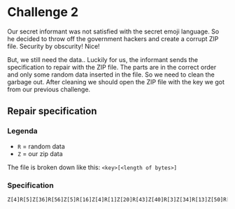 # Challenge 2

Our secret informant was not satisfied with the secret emoji language. So he
decided to throw off the government hackers and create a corrupt ZIP file.
Security by obscurity! Nice!

But, we still need the data.. Luckily for us, the informant sends the specification
to repair with the ZIP file. The parts are in the correct order and only some
random data inserted in the file. So we need to clean the garbage out. After
cleaning we should open the ZIP file with the key we got from our previous challenge.

## Repair specification

### Legenda
- `R` = random data
- `Z` = our zip data

The file is broken down like this: `<key>[<length of bytes>]`

### Specification

```
Z[4]R[5]Z[36]R[56]Z[5]R[16]Z[4]R[1]Z[20]R[43]Z[40]R[3]Z[34]R[13]Z[50]R[105]
```
